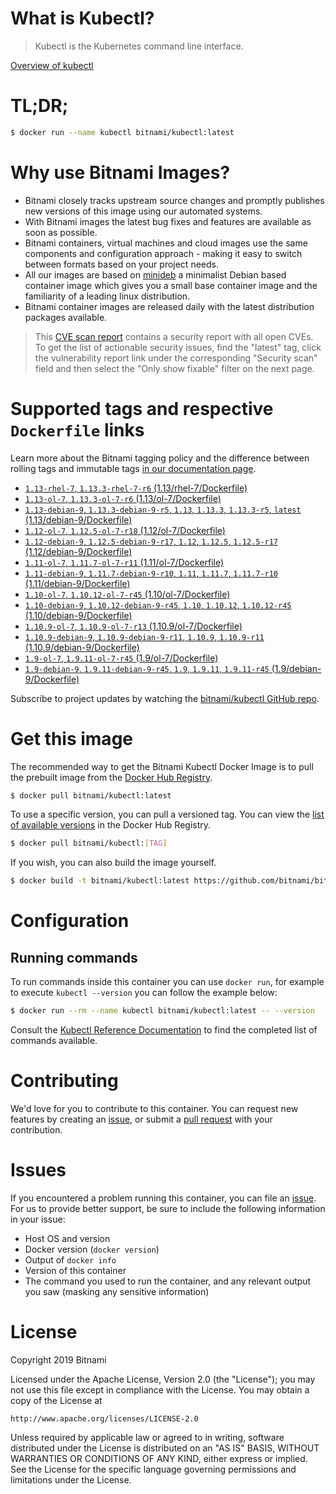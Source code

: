 
# What is Kubectl?

> Kubectl is the Kubernetes command line interface.

[Overview of kubectl](https://kubernetes.io/docs/reference/kubectl/overview/)

# TL;DR;

```bash
$ docker run --name kubectl bitnami/kubectl:latest
```

# Why use Bitnami Images?

* Bitnami closely tracks upstream source changes and promptly publishes new versions of this image using our automated systems.
* With Bitnami images the latest bug fixes and features are available as soon as possible.
* Bitnami containers, virtual machines and cloud images use the same components and configuration approach - making it easy to switch between formats based on your project needs.
* All our images are based on [minideb](https://github.com/bitnami/minideb) a minimalist Debian based container image which gives you a small base container image and the familiarity of a leading linux distribution.
* Bitnami container images are released daily with the latest distribution packages available.


> This [CVE scan report](https://quay.io/repository/bitnami/kubectl?tab=tags) contains a security report with all open CVEs. To get the list of actionable security issues, find the "latest" tag, click the vulnerability report link under the corresponding "Security scan" field and then select the "Only show fixable" filter on the next page.

# Supported tags and respective `Dockerfile` links

Learn more about the Bitnami tagging policy and the difference between rolling tags and immutable tags [in our documentation page](https://docs.bitnami.com/containers/how-to/understand-rolling-tags-containers/).


* [`1.13-rhel-7`, `1.13.3-rhel-7-r6` (1.13/rhel-7/Dockerfile)](https://github.com/bitnami/bitnami-docker-kubectl/blob/1.13.3-rhel-7-r6/1.13/rhel-7/Dockerfile)
* [`1.13-ol-7`, `1.13.3-ol-7-r6` (1.13/ol-7/Dockerfile)](https://github.com/bitnami/bitnami-docker-kubectl/blob/1.13.3-ol-7-r6/1.13/ol-7/Dockerfile)
* [`1.13-debian-9`, `1.13.3-debian-9-r5`, `1.13`, `1.13.3`, `1.13.3-r5`, `latest` (1.13/debian-9/Dockerfile)](https://github.com/bitnami/bitnami-docker-kubectl/blob/1.13.3-debian-9-r5/1.13/debian-9/Dockerfile)
* [`1.12-ol-7`, `1.12.5-ol-7-r18` (1.12/ol-7/Dockerfile)](https://github.com/bitnami/bitnami-docker-kubectl/blob/1.12.5-ol-7-r18/1.12/ol-7/Dockerfile)
* [`1.12-debian-9`, `1.12.5-debian-9-r17`, `1.12`, `1.12.5`, `1.12.5-r17` (1.12/debian-9/Dockerfile)](https://github.com/bitnami/bitnami-docker-kubectl/blob/1.12.5-debian-9-r17/1.12/debian-9/Dockerfile)
* [`1.11-ol-7`, `1.11.7-ol-7-r11` (1.11/ol-7/Dockerfile)](https://github.com/bitnami/bitnami-docker-kubectl/blob/1.11.7-ol-7-r11/1.11/ol-7/Dockerfile)
* [`1.11-debian-9`, `1.11.7-debian-9-r10`, `1.11`, `1.11.7`, `1.11.7-r10` (1.11/debian-9/Dockerfile)](https://github.com/bitnami/bitnami-docker-kubectl/blob/1.11.7-debian-9-r10/1.11/debian-9/Dockerfile)
* [`1.10-ol-7`, `1.10.12-ol-7-r45` (1.10/ol-7/Dockerfile)](https://github.com/bitnami/bitnami-docker-kubectl/blob/1.10.12-ol-7-r45/1.10/ol-7/Dockerfile)
* [`1.10-debian-9`, `1.10.12-debian-9-r45`, `1.10`, `1.10.12`, `1.10.12-r45` (1.10/debian-9/Dockerfile)](https://github.com/bitnami/bitnami-docker-kubectl/blob/1.10.12-debian-9-r45/1.10/debian-9/Dockerfile)
* [`1.10.9-ol-7`, `1.10.9-ol-7-r13` (1.10.9/ol-7/Dockerfile)](https://github.com/bitnami/bitnami-docker-kubectl/blob/1.10.9-ol-7-r13/1.10.9/ol-7/Dockerfile)
* [`1.10.9-debian-9`, `1.10.9-debian-9-r11`, `1.10.9`, `1.10.9-r11` (1.10.9/debian-9/Dockerfile)](https://github.com/bitnami/bitnami-docker-kubectl/blob/1.10.9-debian-9-r11/1.10.9/debian-9/Dockerfile)
* [`1.9-ol-7`, `1.9.11-ol-7-r45` (1.9/ol-7/Dockerfile)](https://github.com/bitnami/bitnami-docker-kubectl/blob/1.9.11-ol-7-r45/1.9/ol-7/Dockerfile)
* [`1.9-debian-9`, `1.9.11-debian-9-r45`, `1.9`, `1.9.11`, `1.9.11-r45` (1.9/debian-9/Dockerfile)](https://github.com/bitnami/bitnami-docker-kubectl/blob/1.9.11-debian-9-r45/1.9/debian-9/Dockerfile)

Subscribe to project updates by watching the [bitnami/kubectl GitHub repo](https://github.com/bitnami/bitnami-docker-kubectl).

# Get this image

The recommended way to get the Bitnami Kubectl Docker Image is to pull the prebuilt image from the [Docker Hub Registry](https://hub.docker.com/r/bitnami/kubectl).

```bash
$ docker pull bitnami/kubectl:latest
```

To use a specific version, you can pull a versioned tag. You can view the [list of available versions](https://hub.docker.com/r/bitnami/kubectl/tags/) in the Docker Hub Registry.

```bash
$ docker pull bitnami/kubectl:[TAG]
```

If you wish, you can also build the image yourself.

```bash
$ docker build -t bitnami/kubectl:latest https://github.com/bitnami/bitnami-docker-kubectl.git
```

# Configuration

## Running commands

To run commands inside this container you can use `docker run`, for example to execute `kubectl --version` you can follow the example below:

```bash
$ docker run --rm --name kubectl bitnami/kubectl:latest -- --version
```

Consult the [Kubectl Reference Documentation](https://kubernetes.io/docs/reference/generated/kubectl/kubectl-commands) to find the completed list of commands available.

# Contributing

We'd love for you to contribute to this container. You can request new features by creating an [issue](https://github.com/bitnami/bitnami-docker-kubectl/issues), or submit a [pull request](https://github.com/bitnami/bitnami-docker-kubectl/pulls) with your contribution.

# Issues

If you encountered a problem running this container, you can file an [issue](https://github.com/bitnami/bitnami-docker-kubectl/issues). For us to provide better support, be sure to include the following information in your issue:

- Host OS and version
- Docker version (`docker version`)
- Output of `docker info`
- Version of this container
- The command you used to run the container, and any relevant output you saw (masking any sensitive information)

# License

Copyright 2019 Bitnami

Licensed under the Apache License, Version 2.0 (the "License");
you may not use this file except in compliance with the License.
You may obtain a copy of the License at

    http://www.apache.org/licenses/LICENSE-2.0

Unless required by applicable law or agreed to in writing, software
distributed under the License is distributed on an "AS IS" BASIS,
WITHOUT WARRANTIES OR CONDITIONS OF ANY KIND, either express or implied.
See the License for the specific language governing permissions and
limitations under the License.
